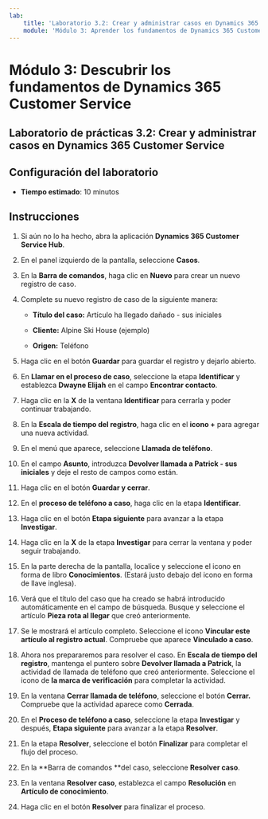 ```yaml
---
lab:
    title: 'Laboratorio 3.2: Crear y administrar casos en Dynamics 365 Customer Service'
    module: 'Módulo 3: Aprender los fundamentos de Dynamics 365 Customer Service'
---
```


Módulo 3: Descubrir los fundamentos de Dynamics 365 Customer Service
========================

## Laboratorio de prácticas 3.2: Crear y administrar casos en Dynamics 365 Customer Service

## Configuración del laboratorio

  - **Tiempo estimado**: 10 minutos

## Instrucciones

1. Si aún no lo ha hecho, abra la aplicación **Dynamics 365 Customer Service Hub**. 

2. En el panel izquierdo de la pantalla, seleccione **Casos**. 

3. En la **Barra de comandos**, haga clic en **Nuevo** para crear un nuevo registro de caso.

4. Complete su nuevo registro de caso de la siguiente manera:

	- **Título del caso:** Artículo ha llegado dañado - sus iniciales

	- **Cliente:** Alpine Ski House (ejemplo)

	- **Origen:** Teléfono

5. Haga clic en el botón **Guardar** para guardar el registro y dejarlo abierto. 

6. En **Llamar en el proceso de caso**, seleccione la etapa **Identificar** y establezca **Dwayne Elijah** en el campo **Encontrar contacto**. 

7. Haga clic en la **X** de la ventana **Identificar** para cerrarla y poder continuar trabajando. 

8. En la **Escala de tiempo del registro**, haga clic en el **icono +** para agregar una nueva actividad. 

9. En el menú que aparece, seleccione **Llamada de teléfono**.

10. En el campo **Asunto**, introduzca **Devolver llamada a Patrick - sus iniciales** y deje el resto de campos como están. 

11. Haga clic en el botón **Guardar y cerrar**. 

12. En el **proceso de teléfono a caso**, haga clic en la etapa **Identificar**.

13. Haga clic en el botón **Etapa siguiente** para avanzar a la etapa **Investigar**. 

14. Haga clic en la **X** de la etapa **Investigar** para cerrar la ventana y poder seguir trabajando. 

15. En la parte derecha de la pantalla, localice y seleccione el icono en forma de libro **Conocimientos**. (Estará justo debajo del icono en forma de llave inglesa).

16. Verá que el título del caso que ha creado se habrá introducido automáticamente en el campo de búsqueda. Busque y seleccione el artículo **Pieza rota al llegar** que creó anteriormente. 

17. Se le mostrará el artículo completo. Seleccione el icono **Vincular este artículo al registro actual**. Compruebe que aparece **Vinculado a caso**. 

18. Ahora nos prepararemos para resolver el caso. En **Escala de tiempo del registro**, mantenga el puntero sobre **Devolver llamada a Patrick**, la actividad de llamada de teléfono que creó anteriormente. Seleccione el icono de **la marca de verificación** para completar la actividad. 

19. En la ventana **Cerrar llamada de teléfono**, seleccione el botón **Cerrar.** Compruebe que la actividad aparece como **Cerrada**. 

20. En el **Proceso de teléfono a caso**, seleccione la etapa **Investigar** y después, **Etapa siguiente** para avanzar a la etapa **Resolver**. 

21. En la etapa **Resolver**, seleccione el botón **Finalizar** para completar el flujo del proceso. 

22. En la **Barra de comandos **del caso, seleccione **Resolver caso**.

23. En la ventana **Resolver caso**, establezca el campo **Resolución** en **Artículo de conocimiento**. 

24. Haga clic en el botón **Resolver** para finalizar el proceso. 
